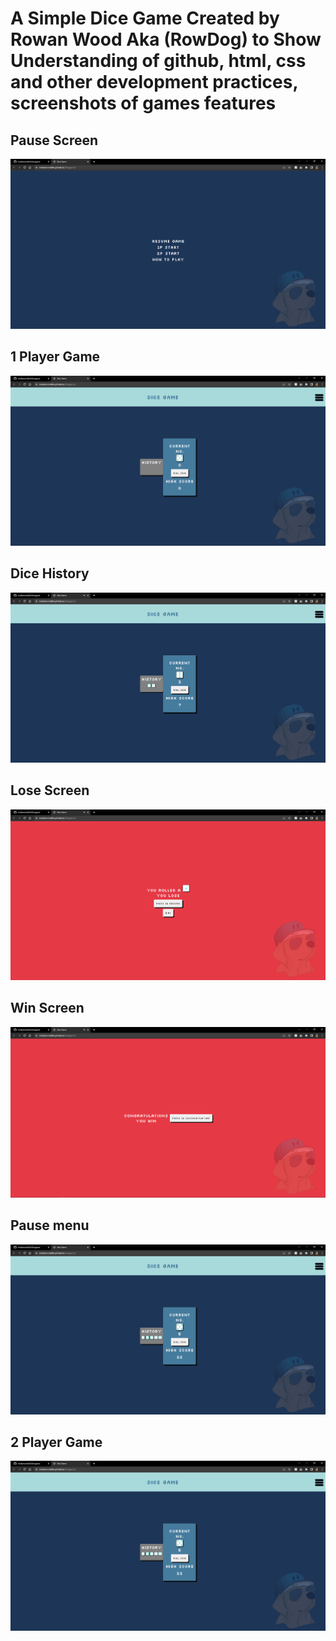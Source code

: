 # A Simple Dice Game Created by Rowan Wood Aka (RowDog) to Show Understanding of github, html, css and other development practices, screenshots of games features
Pause Screen
---------------
![Screenhot 1](/images/Screenshot.png "ScreenShot 1")

1 Player Game
---------------
![Screenhot 2](/images/Screenshot_1.png "ScreenShot 2")

Dice History
---------------
![Screenhot 3](/images/Screenshot_2.png "ScreenShot 3")

Lose Screen
---------------
![Screenhot 3](/images/Screenshot_3.png "ScreenShot 3")

Win Screen
---------------
![Screenhot 4](/images/Screenshot_4.png "ScreenShot 4")

Pause menu
---------------
![Screenhot 5](/images/Screenshot_5.png "ScreenShot 5")

2 Player Game
---------------
![Screenhot 6](/images/Screenshot_5.png "ScreenShot 6")